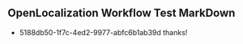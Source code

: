 ## OpenLocalization Workflow Test MarkDown
* 5188db50-1f7c-4ed2-9977-abfc6b1ab39d thanks!

<!--HONumber=Aug16_HO5-->


